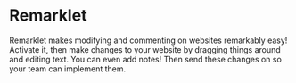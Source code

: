 # Remarklet

Remarklet makes modifying and commenting on websites remarkably easy! Activate it, then make changes to your website by dragging things around and editing text. You can even add notes! Then send these changes on so your team can implement them.
